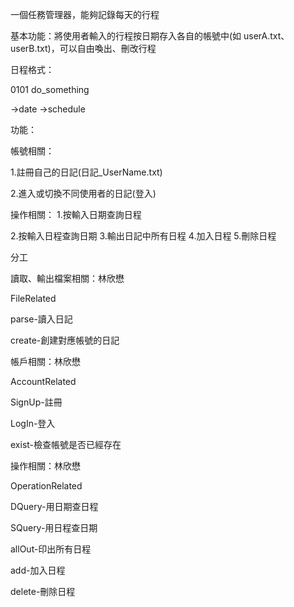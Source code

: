 一個任務管理器，能夠記錄每天的行程

基本功能：將使用者輸入的行程按日期存入各自的帳號中(如 userA.txt、userB.txt)，可以自由喚出、刪改行程

日程格式：

0101    do_something

->date  ->schedule

功能：

帳號相關：

1.註冊自己的日記(日記_UserName.txt)

2.進入或切換不同使用者的日記(登入)

操作相關：
1.按輸入日期查詢日程

2.按輸入日程查詢日期
3.輸出日記中所有日程
4.加入日程
5.刪除日程

分工
    
讀取、輸出檔案相關：林欣懋
 
FileRelated
        
parse-讀入日記
    
create-創建對應帳號的日記
    
帳戶相關：林欣懋
    
AccountRelated
        
SignUp-註冊
        
LogIn-登入
    
exist-檢查帳號是否已經存在
    
操作相關：林欣懋
    
OperationRelated
        
DQuery-用日期查日程
        
SQuery-用日程查日期
        
allOut-印出所有日程
        
add-加入日程
    
delete-刪除日程
        
